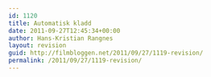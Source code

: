 ```yaml
---
id: 1120
title: Automatisk kladd
date: 2011-09-27T12:45:34+00:00
author: Hans-Kristian Rangnes
layout: revision
guid: http://filmbloggen.net/2011/09/27/1119-revision/
permalink: /2011/09/27/1119-revision/
---
```

